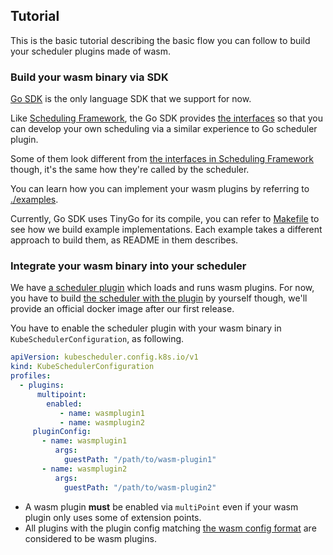 ## Tutorial

This is the basic tutorial describing the basic flow you can follow to build your scheduler plugins made of wasm.

### Build your wasm binary via SDK

[Go SDK](../guest/) is the only language SDK that we support for now.

Like [Scheduling Framework](https://kubernetes.io/docs/concepts/scheduling-eviction/scheduling-framework/), 
the Go SDK provides [the interfaces](../guest/api/types.go) so that you can develop your own scheduling 
via a similar experience to Go scheduler plugin.

Some of them look different from [the interfaces in Scheduling Framework](https://github.com/kubernetes/kubernetes/blob/master/pkg/scheduler/framework/interface.go) though, 
it's the same how they're called by the scheduler.

You can learn how you can implement your wasm plugins by referring to [./examples](./examples/).

Currently, Go SDK uses TinyGo for its compile, you can refer to [Makefile](../Makefile) to see how we build example implementations.
Each example takes a different approach to build them, as README in them describes.

### Integrate your wasm binary into your scheduler

We have [a scheduler plugin](../scheduler/) which loads and runs wasm plugins.
For now, you have to build [the scheduler with the plugin](../scheduler/cmd/scheduler/main.go) by yourself though, 
we'll provide an official docker image after our first release.

You have to enable the scheduler plugin with your wasm binary in `KubeSchedulerConfiguration`, as following.

```yaml
apiVersion: kubescheduler.config.k8s.io/v1
kind: KubeSchedulerConfiguration
profiles:
  - plugins:
      multipoint:
        enabled:
           - name: wasmplugin1
           - name: wasmplugin2
     pluginConfig:
       - name: wasmplugin1
          args:
            guestPath: "/path/to/wasm-plugin1"
       - name: wasmplugin2
          args:
            guestPath: "/path/to/wasm-plugin2"
```

- A wasm plugin **must** be enabled via `multiPoint` even if your wasm plugin only uses some of extension points.
- All plugins with the plugin config matching [the wasm config format](../scheduler/plugin/config.go) are considered to be wasm plugins. 
